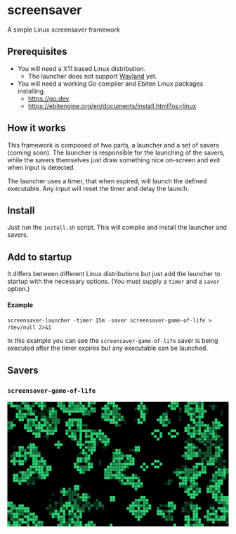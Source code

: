 # screensaver

A simple Linux screensaver framework

## Prerequisites

* You will need a X11 based Linux distribution.
    * The launcher does not support [Wayland](https://wayland.freedesktop.org/) yet.
* You will need a working Go compiler and Ebiten Linux packages installing.
    * https://go.dev
    * https://ebitengine.org/en/documents/install.html?os=linux

## How it works

This framework is composed of two parts, a launcher and a set of savers (coming
soon). The launcher is responsible for the launching of the savers, while the
savers themselves just draw something nice on-screen and exit when input is
detected.

The launcher uses a timer, that when expired, will launch the defined
executable. Any input will reset the timer and delay the launch.

## Install

Just run the `install.sh` script. This will compile and install the launcher and
savers.

## Add to startup

It differs between different Linux distributions but just add the launcher to
startup with the necessary options. (You must supply a `timer` and a `saver`
option.)

#### Example

```
screensaver-launcher -timer 15m -saver screensaver-game-of-life > /dev/null 2>&1
```

In this example you can see the `screensaver-game-of-life` saver is being
executed after the timer expires but any executable can be launched.

## Savers

### `screensaver-game-of-life`

![](screen/saver/game_of_life/preview.png)
